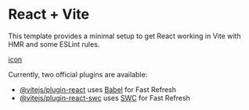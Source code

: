 # React + Vite

This template provides a minimal setup to get React working in Vite with HMR and some ESLint rules.

[icon](https://www.icongenerate.com/icon-maker)

Currently, two official plugins are available:
- [@vitejs/plugin-react](https://github.com/vitejs/vite-plugin-react/blob/main/packages/plugin-react/README.md) uses [Babel](https://babeljs.io/) for Fast Refresh
- [@vitejs/plugin-react-swc](https://github.com/vitejs/vite-plugin-react-swc) uses [SWC](https://swc.rs/) for Fast Refresh
